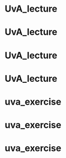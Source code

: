 # UvA_lecture
# UvA_lecture
# UvA_lecture
# UvA_lecture
# uva_exercise
# uva_exercise
# uva_exercise

